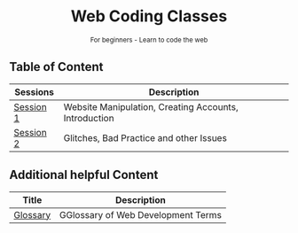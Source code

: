 <div align="center">
  <h1>Web Coding Classes</h1>
  <sup>For beginners - Learn to code the web</sup>
</div>

## Table of Content

| Sessions                        | Description                                             |
| ------------------------------- | ------------------------------------------------------- |
| [Session 1](/WCC-Session-1)     | Website Manipulation, Creating Accounts, Introduction   |
| [Session 2](/WCC-Session-2)     | Glitches, Bad Practice and other Issues                 |

## Additional helpful Content


| Title                           | Description                              |
| ------------------------------- | ---------------------------------------- |
| [Glossary](/WCC-Glossary)       | GGlossary of Web Development Terms       |
